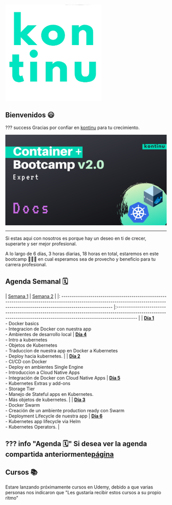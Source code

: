 <img src="assets/images/cyan-logo.png" class="center" alt="kontinu" style="width:300px;">

## Bienvenidos 😃

??? success
    Gracias por confiar en [kontinu](https://www.kontinu.io) para tu crecimiento.

<img src="assets/images/container-bootcamp.png" class="center" alt="Bootcamp" style="width:auto;">

---

Si estas aqui con nosotros es porque hay un deseo en ti de crecer, superarte y ser mejor profesional.

A lo largo de 6 días, 3 horas diarias, 18 horas en total, estaremos en este bootcamp 🏋🏻‍♀️ en cual esperamos sea de provecho y beneficio para tu carrera profesional.




## Agenda Semanal 🗓

| [Semana 1](semana1/topics.md)                                                                                                                                                                            	|                                                                                [Semana 2](semana2/topics.md)                                                                                	|
|: -------------------------------------------------------------------------------------------------------------------------------------------------------------------------------------	|:----------------------------------------------------------------------------------------------------------------------------------------------------------------------	|
| [**Día 1**](semana1/d1.md)   <br>   - Docker basics   <br>   - Integracion de Docker con nuestra app   <br>   - Ambientes de desarrollo local                                                     	| [**Día 4**](semana2/d4.md)   <br>    - Intro a kubernetes    <br>  - Objetos de Kubernetes    <br>  - Traduccion de nuestra app en Docker a Kubernetes   <br>   - Deploy hacia kubernetes. 	|
| [**Día 2**](semana1/d2.md)     <br>  - CI/CD con Docker    <br>  - Deploy en ambientes Single Engine     <br> - Introduccion a Cloud Native Apps    <br>  - Integración de Docker con Cloud Native Apps 	| [**Día 5**](semana2/d5.md)      <br> - Kubernetes Extras y add-ons    <br>  - Storage Tier   <br>   - Manejo de Stateful apps en Kubernetes.    <br>  - Más objetos de kubernetes.         	|
| [**Día 3**](semana1/d3.md)    <br>   - Docker Swarm   <br>   - Creación de un ambiente production ready con Swarm   <br>   - Deployment Lifecycle de nuestra app                                   	| [**Día 6**](semana2/d6.md)   <br>    - Kubernetes app lifecycle via Helm    <br>  - Kubernetes Operators.                                                                        	|


<!-- 
=== "Semana 1"
    ### [**Semana 1**](semana1/topics.md)

    [**Día 1**](semana1/d1.md)

    - Docker basics
    - Integracion de Docker con nuestra app
    - Ambientes de desarrollo local

    [**Día 2**](semana1/d2.md)

    - CI/CD con Docker
    - Deploy en ambientes Single Engine
    - Introduccion a Cloud Native Apps
    - Integración de Docker con Cloud Native Apps

    [**Día 3**](semana1/d3.md)

    - Docker Swarm
    - Creación de un ambiente production ready con Swarm
    - Deployment Lifecycle de nuestra app

=== "Semana 2"
    ### [**Semana 2**](semana2/topics.md)

    [**Día 4**](semana2/d4.md)

    - Intro a kubernetes
    - Objetos de Kubernetes
    - Traduccion de nuestra app en Docker a Kubernetes
    - Deploy hacia kubernetes.

    [**Día 5**](semana2/d5.md)

    - Kubernetes Extras y add-ons
    - Storage Tier
    - Manejo de Stateful apps en Kubernetes.
    - Más objetos de kubernetes.


    [**Día 6**](semana2/d6.md)

    - Kubernetes app lifecycle via Helm
    - Kubernetes Operators.
 -->


??? info "Agenda 🗓"
    Si desea ver la agenda compartida anteriormente[página](./extras/agenda.md)
---

## Cursos 📚

Estare lanzando próximamente cursos en Udemy, debido a que varias personas nos indicaron que "Les gustaría recibir estos cursos a su propio ritmo"
